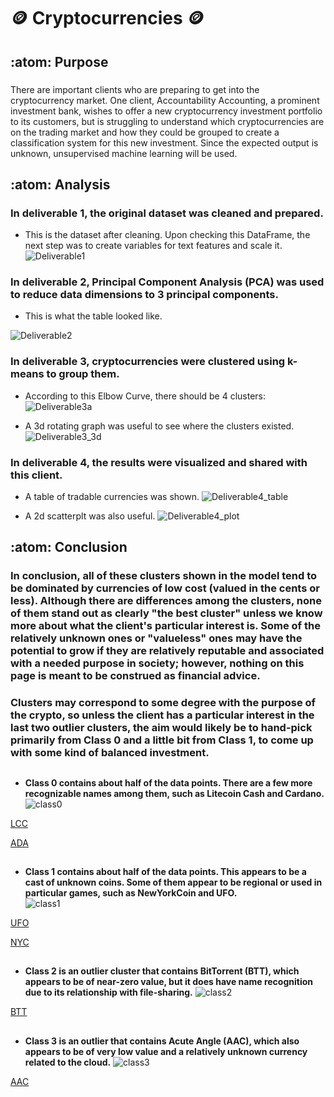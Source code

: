 # :coin: Cryptocurrencies :coin:

## :atom:  Purpose
###
There are important clients who are preparing to get into the cryptocurrency market.  One client, Accountability Accounting, a prominent investment bank, wishes to offer a new cryptocurrency investment portfolio to its customers, but is struggling to understand which cryptocurrencies are on the trading market and how they could be grouped to create a classification system for this new investment.  Since the expected output is unknown, unsupervised machine learning will be used.

## :atom:  Analysis
### In deliverable 1, the original dataset was cleaned and prepared.  
- This is the dataset after cleaning. Upon checking this DataFrame, the next step was to create variables for text features and scale it. 
![Deliverable1](https://github.com/Super-Manda/Cryptocurrencies/blob/main/images/deliverable1_crypto_df.png)


### In deliverable 2, Principal Component Analysis (PCA) was used to reduce data dimensions to 3 principal components.
- This is what the table looked like.

![Deliverable2](https://github.com/Super-Manda/Cryptocurrencies/blob/main/images/deliverable2_table.png)

### In deliverable 3, cryptocurrencies were clustered using k-means to group them.
- According to this Elbow Curve, there should be 4 clusters:
![Deliverable3a](https://github.com/Super-Manda/Cryptocurrencies/blob/main/images/deliverable3_elbow_curve.png)

- A 3d rotating graph was useful to see where the clusters existed.
![Deliverable3_3d](https://github.com/Super-Manda/Cryptocurrencies/blob/main/images/3d_graph.png) 


### In deliverable 4, the results were visualized and shared with this client.
- A table of tradable currencies was shown.
![Deliverable4_table](https://github.com/Super-Manda/Cryptocurrencies/blob/main/images/deliverable4_table_tradable_cryptos.png)

- A 2d scatterplt was also useful.
![Deliverable4_plot](https://github.com/Super-Manda/Cryptocurrencies/blob/main/images/deliverable4_2d_scatterplot.png) 


## :atom:  Conclusion

### In conclusion, all of these clusters shown in the model tend to be dominated by currencies of low cost (valued in the cents or less).  Although there are differences among the clusters, none of them stand out as clearly "the best cluster" unless we know more about what the client's particular interest is.  Some of the relatively unknown ones or "valueless" ones may have the potential to grow if they are relatively reputable and associated with a needed purpose in society; however, nothing on this page is meant to be construed as financial advice.    

### Clusters may correspond to some degree with the purpose of the crypto, so unless the client has a particular interest in the last two outlier clusters, the aim would likely be to hand-pick primarily from Class 0 and a little bit from Class 1, to come up with some kind of balanced investment.

## 
- **Class 0 contains about half of the data points.  There are a few more recognizable names among them, such as Litecoin Cash and Cardano.**
![class0](https://github.com/Super-Manda/Cryptocurrencies/blob/main/images/3d_graph_on_click_class0.png)

[LCC](https://github.com/Super-Manda/Cryptocurrencies/blob/main/images/LCC.png) 

[ADA](https://github.com/Super-Manda/Cryptocurrencies/blob/main/images/ADA.png)


##

- **Class 1 contains about half of the data points.  This appears to be a cast of unknown coins.  Some of them appear to be regional or used in particular games, such as NewYorkCoin and UFO.**  
![class1](https://github.com/Super-Manda/Cryptocurrencies/blob/main/images/3d_graph_on_click_class1.png)

[UFO](https://github.com/Super-Manda/Cryptocurrencies/blob/main/images/UFO.png)

[NYC](https://github.com/Super-Manda/Cryptocurrencies/blob/main/images/NYC.png)



## 
- **Class 2 is an outlier cluster that contains BitTorrent (BTT), which appears to be of near-zero value, but it does have name recognition due to its relationship with file-sharing.** 
![class2](https://github.com/Super-Manda/Cryptocurrencies/blob/main/images/3d_graph_on_click_class2.png) 


[BTT](https://github.com/Super-Manda/Cryptocurrencies/blob/main/images/BTT.png)



## 
- **Class 3 is an outlier that contains Acute Angle (AAC), which also appears to be of very low value and a relatively unknown currency related to the cloud.** 
![class3](https://github.com/Super-Manda/Cryptocurrencies/blob/main/images/3d_graph_on_click_class3.png)

[AAC](https://github.com/Super-Manda/Cryptocurrencies/blob/main/images/AAC.png) 
